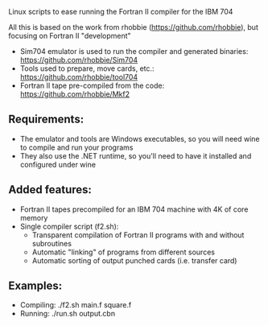 Linux scripts to ease running the Fortran II compiler for the IBM 704

All this is based on the work from rhobbie (https://github.com/rhobbie), but focusing on Fortran II "development"

- Sim704 emulator is used to run the compiler and generated binaries: https://github.com/rhobbie/Sim704
- Tools used to prepare, move cards, etc.: https://github.com/rhobbie/tool704
- Fortran II tape pre-compiled from the code: https://github.com/rhobbie/Mkf2


Requirements:
--------------
- The emulator and tools are Windows executables, so you will need wine to compile and run your programs
- They also use the .NET runtime, so you'll need to have it installed and configured under wine


Added features:
-----------------
- Fortran II tapes precompiled for an IBM 704 machine with 4K of core memory
- Single compiler script (f2.sh):
  - Transparent compilation of Fortran II programs with and without subroutines
  - Automatic "linking" of programs from different sources
  - Automatic sorting of output punched cards (i.e. transfer card)

Examples:
----------
- Compiling: ./f2.sh main.f square.f
- Running: ./run.sh output.cbn
